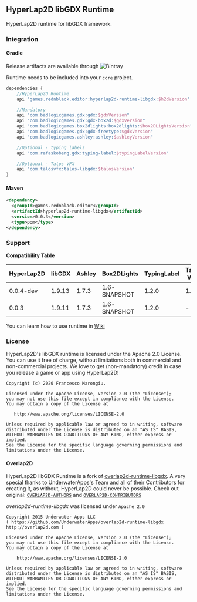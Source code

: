 ## HyperLap2D libGDX Runtime

HyperLap2D runtime for libGDX framework.

### Integration

#### Gradle
Release artifacts are available through ![Bintray](https://img.shields.io/bintray/v/rednblackgames/HyperLap2D/hyperlap2d-runtime-libgdx)

Runtime needs to be included into your `core` project.
```groovy
dependencies {
    //HyperLap2D Runtime
    api "games.rednblack.editor:hyperlap2d-runtime-libgdx:$h2dVersion"

    //Mandatory
    api "com.badlogicgames.gdx:gdx:$gdxVersion"
    api "com.badlogicgames.gdx:gdx-box2d:$gdxVersion"
    api "com.badlogicgames.box2dlights:box2dlights:$box2DLightsVersion"
    api "com.badlogicgames.gdx:gdx-freetype:$gdxVersion"
    api "com.badlogicgames.ashley:ashley:$ashleyVersion"

    //Optional - typing labels
    api "com.rafaskoberg.gdx:typing-label:$typingLabelVersion"

    //Optional - Talos VFX
    api "com.talosvfx:talos-libgdx:$talosVersion"
}
```

#### Maven
```xml
<dependency>
  <groupId>games.rednblack.editor</groupId>
  <artifactId>hyperlap2d-runtime-libgdx</artifactId>
  <version>0.0.3</version>
  <type>pom</type>
</dependency>
```

### Support

**Compatibility Table**

| HyperLap2D         | libGDX | Ashley | Box2DLights  | TypingLabel |  Talos VFX  |
| ------------------ | ------ | ------ | ------------ | ----------- | ----------- |
| 0.0.4-dev          | 1.9.13 | 1.7.3  | 1.6-SNAPSHOT |    1.2.0    |    1.3.1    |
| 0.0.3              | 1.9.11 | 1.7.3  | 1.6-SNAPSHOT |    1.2.0    |      -      | 

You can learn how to use runtime in [Wiki](https://hyperlap2d.rednblack.games/wiki)

### License
HyperLap2D's libGDX runtime is licensed under the Apache 2.0 License. You can use it free of charge, without limitations both in commercial and non-commercial projects. We love to get (non-mandatory) credit in case you release a game or app using HyperLap2D!

```
Copyright (c) 2020 Francesco Marongiu.

Licensed under the Apache License, Version 2.0 (the "License");
you may not use this file except in compliance with the License.
You may obtain a copy of the License at

   http://www.apache.org/licenses/LICENSE-2.0

Unless required by applicable law or agreed to in writing, software
distributed under the License is distributed on an "AS IS" BASIS,
WITHOUT WARRANTIES OR CONDITIONS OF ANY KIND, either express or implied.
See the License for the specific language governing permissions and
limitations under the License.
```

#### Overlap2D

HyperLap2D libGDX Runtime is a fork of [overlap2d-runtime-libgdx](https://github.com/UnderwaterApps/overlap2d-runtime-libgdx). A very special thanks to UnderwaterApps's Team and all of their Contributors for creating it, as without, HyperLap2D could never be possible.
Check out original: [`OVERLAP2D-AUTHORS`](https://github.com/rednblackgames/HyperLap2D/blob/master/OVERLAP2D-AUTHORS) and [`OVERLAP2D-CONTRIBUTORS`](https://github.com/rednblackgames/HyperLap2D/blob/master/OVERLAP2D-CONTRIBUTORS)

_overlap2d-runtime-libgdx_ was licensed under `Apache 2.0`
```
Copyright 2015 Underwater Apps LLC
( https://github.com/UnderwaterApps/overlap2d-runtime-libgdx  http://overlap2d.com )

Licensed under the Apache License, Version 2.0 (the "License");
you may not use this file except in compliance with the License.
You may obtain a copy of the License at

    http://www.apache.org/licenses/LICENSE-2.0

Unless required by applicable law or agreed to in writing, software
distributed under the License is distributed on an "AS IS" BASIS,
WITHOUT WARRANTIES OR CONDITIONS OF ANY KIND, either express or implied.
See the License for the specific language governing permissions and
limitations under the License.
```